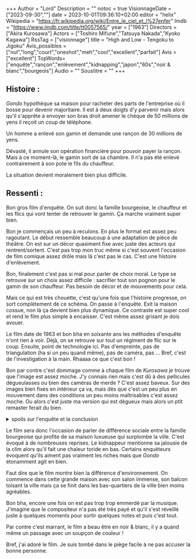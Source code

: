 +++
Author = "Lord"
Description = ""
notoc = true
VisionnageDate = ["2023-09-30",""]
date = 2023-10-01T09:36:10+02:00
editor = "helix"
Wikipedia = "https://fr.wikipedia.org/wiki/Entre_le_ciel_et_l%27enfer"
Imdb = "https://www.imdb.com/title/tt0057565/"
year = ["1963"]
Directors = ["Akira Kurosawa"]
Actors = ["Toshiro Mifune","Tatsuya Nakada","Kyoko Kagawa"]
RssTag = ["visionnage"]
title = "High and Low - Tengoku to Jigoku"
Avis_possibles = ["nul","long","court","oneshot","meh","cool","excellent","parfait"]
Avis = ["excellent"] 
TopWords=["enquête","rançon","enlèvement","kidnapping","japon","60s","noir & blanc","bourgeois"]
Audio = ""
Soustitre = ""
+++
## Histoire : 
*Gondo* hypothèque sa maison pour racheter des parts de l'entreprise où il bosse pour devenir majoritaire.
Il est à deux doigts d'y parvenir mais alors qu'il s'apprête à envoyer son bras droit amener le chèque de 50 millions de yens il reçoit un coup de téléphone.

Un homme a enlevé son gamin et demande une rançon de 30 millions de yens.

Dévasté, il annule son opération financière pour pouvoir payer la rançon.
Mais à ce moment-là, le gamin sort de sa chambre.
Il n'a pas été enlevé contrairement à son pote le fils du chauffeur.

La situation devient moralement bien plus difficile.

## Ressenti :
Bon gros film d'enquête.
On suit donc la famille bourgeoise, le chauffeur et les flics qui vont tenter de retrouver le gamin.
Ça marche vraiment super bien.

Bon je commençais un peu à reculons.
En plus le format est assez peu ragoutant.
Le début ressemble beaucoup à une adaptation de pièce de théâtre.
On est sur un décor quasiment fixe avec juste des acteurs qui rentrent/sortent.
C'est pas trop mon truc même si c'est souvent l'occasion de film comique assez drôle mais là c'est pas le cas.
C'est une histoire d'enlèvement.

Bon, finalement c'est pas si mal pour parler de choix moral.
Le type se retrouve sur un choix assez difficile : sacrifier tout son pognon pour le gamin de son chauffeur.
Pas besoin de décor et de mouvements pour cela.

Mais ce qui est très chouette, c'est qu'une fois que l'histoire progresse, on sort complètement de ce schéma.
On passe à l'enquête.
Exit la maison cossue, non là ça devient bien plus dynamique.
Ce contraste est super cool et rend le film plus simple à encaisser.
C'est même assez grisant je dois avouer.

Le film date de 1963 et bon bha en soixante ans les méthodes d'enquête n'ont rien à voir.
Déjà, on se retrouve sur tout un régiment de flic sur le coup.
Ensuite, point de technologie ici.
Pas d'empreinte, pas de triangulation (ha si un peu quand même), pas de caméra, pas …
Bref, c'est de l'investigation à la main.
Rhaaaa ce que c'est bon !

Bon par contre c'est dommage comme à chaque film de *Kurosawa* je trouve que l'image est assez moche.
J'y connais rien mais c'est dû à des pellicules dégueulasses ou bien des caméras de merde ?
C'est assez baveux.
Sur des images bien fixes en intérieur ça va, mais dès que c'est un peu plus en mouvement dans des conditions un peu moins maîtrisables c'est assez moche.
Ou alors c'est juste ma version qui est dégueux mais alors un ptit remaster ferait du bien.

<details><summary>spoils sur l'enquête et la conclusion</summary>

Non vraiment l'enquête est très cool.
Le fait de se baser sur des dessins très approximatifs du gamin est assez drôle.
La recherche de la cabine par rapport au son du tram et à l'ensoleillement est cool.

La scène de l'échange de pognon est un peu moins haletante.
Mais par contre quel génie d'organiser ça par le train à une époque où il n'y a pas de téléphone portable c'est l'idée imparable !
Bon sauf si le pognon tombe à un endroit irrécupérable bien entendu.

Grâce aux dessins du gamin, de tous les flics et compagnie, le tueur est retrouvé.
Mais plutôt que d'aller le choper, ils le provoquent pour le choper en flagrant délit.
Malheureusement ça sera l'occasion pour le kidnappeur de tuer un innocent au passage, c'est donc une opération en demi-teinte.

</details>

Le film sera donc l'occasion de parler de différence sociale entre la famille bourgeoise qui profite de sa maison luxueuse qui surplombe la ville.
C'est évoqué à de nombreuses reprises.
Le kidnappeur mentionne sa jalousie de la clim alors qu'il fait une chaleur toride en bas.
Certains enquêteurs évoquent qu'ils aiment pas vraiment les riches mais que *Gondo* étonamment agit en bien.

Faut dire que le film montre bien la différence d'environnement.
On commence dans cette grande maison avec son salon immense, son balcon toisant la ville mais ça se finit dans les bas-quartiers de la ville bien moins agréables.

Bon bha, encore une fois on est pas trop trop emmerdé par la musique.
J'imagine que le compositeur n'a pas été très payé et qu'il s'est réveillé juste à quelques moments pour sortir quelques notes et puis c'est tout.

Par contre c'est marrant, le film a beau être en noir & blanc, il y a quand même un passage avec un soupçon de couleur !

Bref, j'ai adoré le film.
Je suis tombé dans le piège facile à ne pas accuser la bonne personne.
